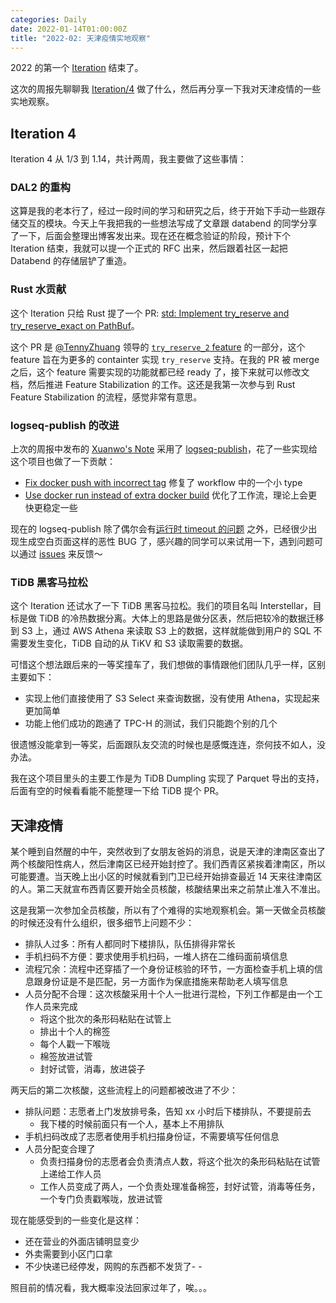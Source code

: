 ```yaml
---
categories: Daily
date: 2022-01-14T01:00:00Z
title: "2022-02: 天津疫情实地观察"
---
```


2022 的第一个 [Iteration](https://note.xuanwo.io/#/page/iteration) 结束了。

这次的周报先聊聊我 [Iteration/4](https://note.xuanwo.io/#/page/iteration%2F4) 做了什么，然后再分享一下我对天津疫情的一些实地观察。

## Iteration 4

Iteration 4 从 1/3 到 1.14，共计两周，我主要做了这些事情：

### DAL2 的重构

这算是我的老本行了，经过一段时间的学习和研究之后，终于开始下手动一些跟存储交互的模块。今天上午我把我的一些想法写成了文章跟 databend 的同学分享了一下，后面会整理出博客发出来。现在还在概念验证的阶段，预计下个 Iteration 结束，我就可以提一个正式的 RFC 出来，然后跟着社区一起把 Databend 的存储层铲了重造。

### Rust 水贡献

这个 Iteration 只给 Rust 提了一个 PR: [std: Implement try_reserve and try_reserve_exact on PathBuf](https://github.com/rust-lang/rust/pull/92513)。

这个 PR 是 [@TennyZhuang](https://github.com/TennyZhuang) 领导的 [`try_reserve_2` feature](https://github.com/rust-lang/rust/issues/91789) 的一部分，这个 feature 旨在为更多的 containter 实现 `try_reserve` 支持。在我的 PR 被 merge 之后，这个 feature 需要实现的功能就都已经 ready 了，接下来就可以修改文档，然后推进 Feature Stabilization 的工作。这还是我第一次参与到 Rust Feature Stabilization 的流程，感觉非常有意思。

### logseq-publish 的改进

上次的周报中发布的 [Xuanwo's Note](https://note.xuanwo.io/) 采用了 [logseq-publish](https://github.com/pengx17/logseq-publish)，花了一些实现给这个项目也做了一下贡献：

- [Fix docker push with incorrect tag](https://github.com/pengx17/logseq-publish/pull/4) 修复了 workflow 中的一个小 type
- [Use docker run instead of extra docker build](https://github.com/pengx17/logseq-publish/pull/5) 优化了工作流，理论上会更快更稳定一些

现在的 logseq-publish 除了偶尔会有[运行时 timeout 的问题](https://github.com/pengx17/logseq-publish/issues/8) 之外，已经很少出现生成空白页面这样的恶性 BUG 了，感兴趣的同学可以来试用一下，遇到问题可以通过 [issues](https://github.com/pengx17/logseq-publish/issues) 来反馈～

### TiDB 黑客马拉松

这个 Iteration 还试水了一下 TiDB 黑客马拉松。我们的项目名叫 Interstellar，目标是做 TiDB 的冷热数据分离。大体上的思路是做分区表，然后把较冷的数据迁移到 S3 上，通过 AWS Athena 来读取 S3 上的数据，这样就能做到用户的 SQL 不需要发生变化，TiDB 自动的从 TiKV 和 S3 读取需要的数据。

可惜这个想法跟后来的一等奖撞车了，我们想做的事情跟他们团队几乎一样，区别主要如下：

- 实现上他们直接使用了 S3 Select 来查询数据，没有使用 Athena，实现起来更加简单
- 功能上他们成功的跑通了 TPC-H 的测试，我们只能跑个别的几个

很遗憾没能拿到一等奖，后面跟队友交流的时候也是感慨连连，奈何技不如人，没办法。

我在这个项目里头的主要工作是为 TiDB Dumpling 实现了 Parquet 导出的支持，后面有空的时候看看能不能整理一下给 TiDB 提个 PR。

## 天津疫情

某个睡到自然醒的中午，突然收到了女朋友爸妈的消息，说是天津的津南区查出了两个核酸阳性病人，然后津南区已经开始封控了。我们西青区紧挨着津南区，所以可能要遭。当天晚上出小区的时候就看到门卫已经开始排查最近 14 天来往津南区的人。第二天就宣布西青区要开始全员核酸，核酸结果出来之前禁止准入不准出。

这是我第一次参加全员核酸，所以有了个难得的实地观察机会。第一天做全员核酸的时候还没有什么组织，很多细节上问题不少：

- 排队人过多：所有人都同时下楼排队，队伍排得非常长
- 手机扫码不方便：要求使用手机扫码，一堆人挤在二维码面前填信息
- 流程冗余：流程中还穿插了一个身份证核验的环节，一方面检查手机上填的信息跟身份证是不是匹配，另一方面作为保底措施来帮助老人填写信息
- 人员分配不合理：这次核酸采用十个人一批进行混检，下列工作都是由一个工作人员来完成
  - 将这个批次的条形码粘贴在试管上
  - 排出十个人的棉签
  - 每个人戳一下喉咙
  - 棉签放进试管
  - 封好试管，消毒，放进袋子

两天后的第二次核酸，这些流程上的问题都被改进了不少：

- 排队问题：志愿者上门发放排号条，告知 xx 小时后下楼排队，不要提前去
  - 我下楼的时候前面只有一个人，基本上不用排队
- 手机扫码改成了志愿者使用手机扫描身份证，不需要填写任何信息
- 人员分配变合理了
  - 负责扫描身份的志愿者会负责清点人数，将这个批次的条形码粘贴在试管上递给工作人员
  - 工作人员变成了两人，一个负责处理准备棉签，封好试管，消毒等任务，一个专门负责戳喉咙，放进试管

现在能感受到的一些变化是这样：

- 还在营业的外面店铺明显变少
- 外卖需要到小区门口拿
- 不少快递已经停发，网购的东西都不发货了- -

照目前的情况看，我大概率没法回家过年了，唉。。。
